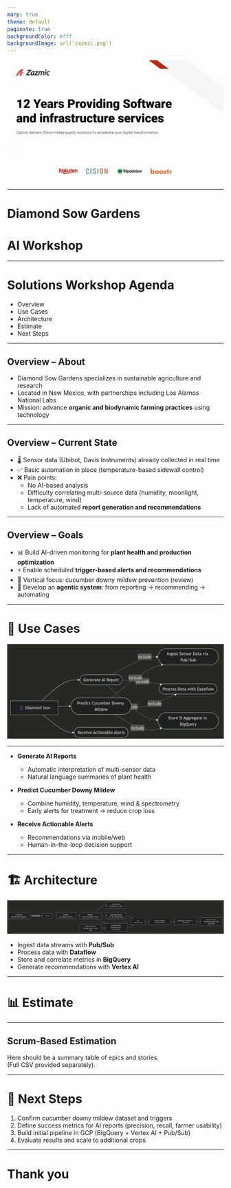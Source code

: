 ```yaml
---
marp: true
theme: default
paginate: true
backgroundColor: #fff
backgroundImage: url('zazmic.png')
---
```


<!-- Slide 1 -->
![bg](main.png)

---

# Diamond Sow Gardens 
# AI Workshop


---

# Solutions Workshop Agenda

- Overview
- Use Cases
- Architecture
- Estimate
- Next Steps


---

## Overview – About
- Diamond Sow Gardens specializes in sustainable agriculture and research  
- Located in New Mexico, with partnerships including Los Alamos National Labs  
- Mission: advance **organic and biodynamic farming practices** using technology  

---

## Overview – Current State
- 🌡️ Sensor data (Ubibot, Davis Instruments) already collected in real time  
- ✅ Basic automation in place (temperature-based sidewall control)  
- ❌ Pain points:
  - No AI-based analysis 
  - Difficulty correlating multi-source data (humidity, moonlight, temperature, wind)  
  - Lack of automated **report generation and recommendations**  

---

## Overview – Goals
- 📊 Build AI-driven monitoring for **plant health and production optimization**
- ⚡ Enable scheduled **trigger-based alerts and recommendations**  
- 🌿 Vertical focus: cucumber downy mildew prevention (review)
- 🤖 Develop an **agentic system**: from reporting → recommending → automating  

---

# 🎯 Use Cases
![alt text](image.png)

---

- **Generate AI Reports**  
  - Automatic interpretation of multi-sensor data  
  - Natural language summaries of plant health  

- **Predict Cucumber Downy Mildew**  
  - Combine humidity, temperature, wind & spectrometry  
  - Early alerts for treatment → reduce crop loss  

- **Receive Actionable Alerts**  
  - Recommendations via mobile/web  
  - Human-in-the-loop decision support  


---

# 🏗️ Architecture
![alt text](image-1.png)
- Ingest data streams with **Pub/Sub**  
- Process data with **Dataflow**  
- Store and correlate metrics in **BigQuery**  
- Generate recommendations with **Vertex AI**





---

# 📊 Estimate

---

## Scrum-Based Estimation
Here should be a summary table of epics and stories.  
(Full CSV provided separately).  

---

# 🚀 Next Steps
1. Confirm cucumber downy mildew dataset and triggers  
2. Define success metrics for AI reports (precision, recall, farmer usability)  
3. Build initial pipeline in GCP (BigQuery + Vertex AI + Pub/Sub)  
5. Evaluate results and scale to additional crops  

---

# Thank you